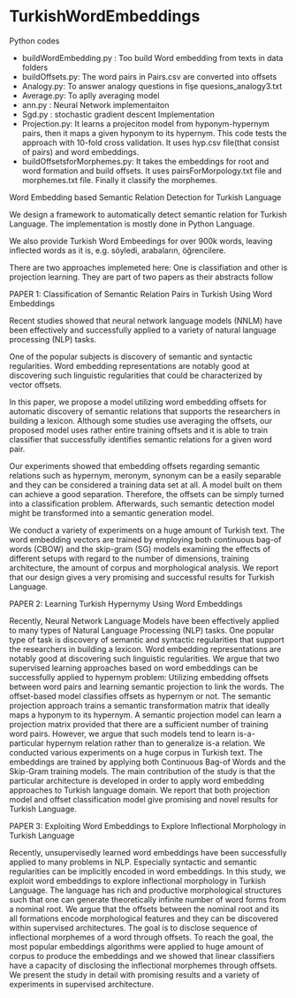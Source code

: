 # TurkishWordEmbeddings


Python codes
- buildWordEmbedding.py : Too build Word embedding from texts in data folders
- buildOffsets.py:  The word pairs in Pairs.csv are converted into offsets
- Analogy.py: To answer analogy questions in fişe quesions_analogy3.txt
- Average.py: To aplly averaging model
- ann.py : Neural Network implementaiton 
- Sgd.py :  stochastic gradient descent Implementation 
- Projection.py: It learns a projeciton model from hyponym-hypernym pairs, then it maps a given hyponym to its hypernym. This code tests the approach with 10-fold cross validation. It uses hyp.csv file(that consist of pairs) and word embeddings. 
- buildOffsetsforMorphemes.py: It takes the embeddings for root and word formation and build offsets. It uses pairsForMorpology.txt file and morphemes.txt file. Finally it classify the morphemes. 


Word Embedding based Semantic Relation Detection for Turkish Language

We design a framework to automatically detect semantic relation for Turkish Language. The implementation is mostly done in Python Language. 

We also provide Turkish Word Embeedings for over 900k words, leaving inflected words as it is, e.g. söyledi, arabaların, öğrencilere.


There are two approaches implemeted here: One is classifiation and other is projection learning. They are part of two papers  as their abstracts follow


PAPER 1: Classification of Semantic Relation Pairs in Turkish Using Word Embeddings

Recent studies showed that neural network language models (NNLM) have been effectively and successfully applied to a variety of natural language processing (NLP) tasks.

One of the popular subjects is discovery of semantic and syntactic regularities. Word embedding representations are notably good at discovering such linguistic regularities that could be characterized by vector offsets.


In this paper, we propose a model utilizing word embedding offsets for automatic discovery of semantic relations that supports the researchers in building a lexicon. Although some studies use averaging the offsets, our proposed model uses rather entire training offsets and it is able to train classifier that successfully identifies semantic relations for a given word pair.

Our experiments showed that embedding offsets regarding semantic relations such as hypernym, meronym, synonym can be a easily separable and they can be considered a training data set at all. A model built on them can achieve a good separation. Therefore, the offsets can be simply turned into a classification problem. Afterwards, such semantic detection model might be transformed into a semantic generation model.


We conduct a variety of experiments on a huge amount of Turkish text. The word embedding vectors are trained 
by employing both continuous bag-of words (CBOW) and the skip-gram (SG) models  examining the effects of different setups with regard to the number of dimensions, training architecture, the amount of corpus and morphological analysis. We report that our design gives a very promising and successful results for Turkish Language.


PAPER 2: Learning Turkish Hypernymy Using Word Embeddings

Recently, Neural Network Language Models have been effectively applied to many types of Natural Language Processing (NLP) tasks. One popular type of task is discovery of semantic and syntactic regularities that support the researchers in building a lexicon. Word embedding representations are notably good at discovering such linguistic regularities. We argue that two supervised learning approaches based on word embeddings can be successfully applied to hypernym problem: Utilizing embedding offsets between word pairs and learning semantic projection to link the words. The offset-based model classifies offsets as hypernym or not. The semantic projection approach trains a semantic transformation matrix that ideally maps a hyponym to its hypernym. A semantic projection model can learn a projection matrix provided that there are a sufficient number of training word pairs. However, we argue that such models tend to learn is-a-particular hypernym relation rather than to generalize is-a relation. We conducted various experiments on a huge corpus in Turkish text. The embeddings are trained by applying both Continuous Bag-of Words and the Skip-Gram training models. The main contribution of the study is that the particular architecture is developed in order to apply word embedding approaches to Turkish language domain. We report that both projection model and offset classification model give promising and novel results for Turkish Language. 

PAPER 3: Exploiting Word Embeddings to Explore Inflectional Morphology in Turkish Language

Recently, unsupervisedly learned word embeddings have been successfully applied to many problems in NLP. Especially syntactic and semantic regularities can be implicitly encoded in word embeddings. In this study, we exploit word embeddings to explore inflectional morphology in Turkish Language. The language has rich and productive morphological structures such that one can generate theoretically infinite number of word forms from a nominal root. We argue that the offsets between the nominal root and its all formations encode morphological features and they can be discovered within supervised architectures. The goal is to disclose sequence of inflectional morphemes of a word through offsets. To reach the goal, the most popular embeddings algorithms were applied to huge amount of corpus to produce the embeddings and we showed that linear classifiers have a capacity of disclosing the inflectional morphemes through offsets. We present the study in detail with promising results and a variety of experiments in supervised architecture.  




